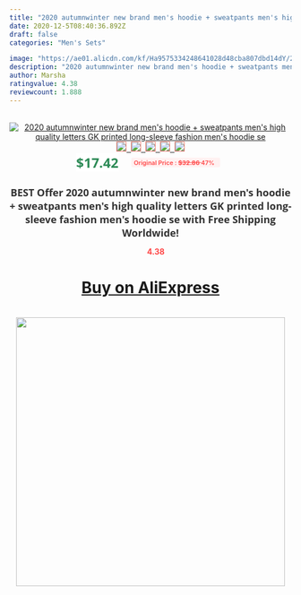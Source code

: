 ```yaml
---
title: "2020 autumnwinter new brand men's hoodie + sweatpants men's high quality letters GK printed long-sleeve fashion men's hoodie se"
date: 2020-12-5T08:40:36.892Z
draft: false
categories: "Men's Sets"

image: "https://ae01.alicdn.com/kf/Ha9575334248641028d48cba807dbd14dY/2020-autumn-winter-new-brand-men-s-hoodie-sweatpants-men-s-high-quality-letters-GK-printed.jpg"
description: "2020 autumnwinter new brand men's hoodie + sweatpants men's high quality letters GK printed long-sleeve fashion men's hoodie se"
author: Marsha
ratingvalue: 4.38
reviewcount: 1.888
---
```

<br>
<div style="text-align: center;">
<a href="https://s.click.aliexpress.com/e/_AtaqYl" target="_blank" rel="nofollow noopener noreferrer"><img alt="2020 autumnwinter new brand men's hoodie + sweatpants men's high quality letters GK printed long-sleeve fashion men's hoodie se" class="magnifier-image" src="https://ae01.alicdn.com/kf/Ha9575334248641028d48cba807dbd14dY/2020-autumn-winter-new-brand-men-s-hoodie-sweatpants-men-s-high-quality-letters-GK-printed.jpg_640x640.jpg">
<br>
<img style="border:1px solid salmon" src="https://ae01.alicdn.com/kf/Ha9575334248641028d48cba807dbd14dY/2020-autumn-winter-new-brand-men-s-hoodie-sweatpants-men-s-high-quality-letters-GK-printed.jpg_120x120.jpg">&nbsp;&nbsp;<img style="border:1px solid salmon" src="https://ae01.alicdn.com/kf/H87d8cddd6a8f4e84b70d67f417243056W/2020-autumn-winter-new-brand-men-s-hoodie-sweatpants-men-s-high-quality-letters-GK-printed.jpg_120x120.jpg">&nbsp;&nbsp;<img style="border:1px solid salmon" src="https://ae01.alicdn.com/kf/H3e807b660af94348bdabf89b23eb456dD/2020-autumn-winter-new-brand-men-s-hoodie-sweatpants-men-s-high-quality-letters-GK-printed.jpg_120x120.jpg">&nbsp;&nbsp;<img style="border:1px solid salmon" src="https://ae01.alicdn.com/kf/H23f4e2fc22e34132992fce8e6189e886S/2020-autumn-winter-new-brand-men-s-hoodie-sweatpants-men-s-high-quality-letters-GK-printed.jpg_120x120.jpg">&nbsp;&nbsp;<img style="border:1px solid salmon" src="https://ae01.alicdn.com/kf/H6f651649430f406188840760c857bff9P/2020-autumn-winter-new-brand-men-s-hoodie-sweatpants-men-s-high-quality-letters-GK-printed.jpg_120x120.jpg"></a></div><br0>
<div style="text-align: center;"><span style="background-color: white; border: 0px; box-sizing: border-box; color: seagreen; display: inline-block; font-family: &quot;open sans&quot; , &quot;arial&quot; , &quot;helvetica&quot; , sans-serif , &quot;heiti&quot;; font-size: 24px; font-stretch: inherit; font-weight: 700; line-height: inherit; margin: 0px 10px 0px 0px; padding: 0px; vertical-align: middle;">$17.42 </span>
<span style="background: rgb(255 , 241 , 241); border-radius: 3px; border: 0px; box-sizing: border-box; color: #ff4747; display: inline-block; font-family: inherit; font-size: 12px; font-stretch: inherit; font-style: inherit; font-variant: inherit; font-weight: 600; line-height: inherit; margin: 0px; padding: 2px 5px; transform: scale(0.9); vertical-align: middle;">Original Price : <b style="text-decoration: line-through;">$32.86 </b> 47%&nbsp;&nbsp;</span></div>
<h1 style="color: #333333; display: inline-block; font-family: &quot;open sans&quot; , &quot;arial&quot; , &quot;helvetica&quot; , sans-serif , &quot;heiti&quot;; font-size: 18px; font-stretch: inherit; font-weight: 700; text-align: center;">BEST Offer 2020 autumnwinter new brand men's hoodie + sweatpants men's high quality letters GK printed long-sleeve fashion men's hoodie se with Free Shipping Worldwide!</h1>
<div style="color: #ff4747; text-align: center;">
<img src="https://4.bp.blogspot.com/-M0ZcTcb-5uY/XleCXlxnR4I/AAAAAAAAAEc/OrjgMkXV1oMQFaCRZj5HQwOCBcu3w1FegCPcBGAYYCw/s1600/star.png" style="height: 15px;">&nbsp;<b>4.38</b></div>
<div class="button_cont" align="center"><a class="buynow_a" href="https://s.click.aliexpress.com/e/_AtaqYl" target="_blank" rel="nofollow noopener noreferrer"><H1>Buy on AliExpress</H1></a></div><br>
<div class="separator" style="clear: both; text-align: center;">
<img src="https://lh3.googleusercontent.com/-pTy5HemUv9M/XlePHvY0dAI/AAAAAAAAAE4/0nX5iRUoIWY8eMW9Dpxeirr157OZliDIgCLcBGAsYHQ/s1600/badge.gif" width="480">
</div>
